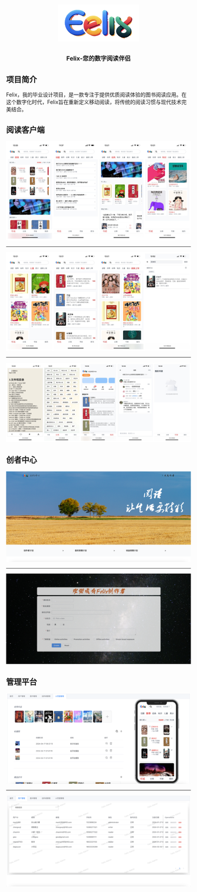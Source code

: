 <p align="center" style="text-align: center">
	<img alt="logo" src="./design/logo2.png" height="100px" width="220px">
</p>
<h3 align="center" style="margin: 30px 0 30px; font-weight: bold;">Felix-您的数字阅读伴侣</h3>

## 项目简介
Felix，我的毕业设计项目，是一款专注于提供优质阅读体验的图书阅读应用。在这个数字化时代，Felix旨在重新定义移动阅读，将传统的阅读习惯与现代技术完美结合。



## 阅读客户端
<img  src="./design/客户端1.jpg">

---
<img  src="./design/客户端2.jpg">

---
<img  src="./design/客户端3.jpg">

## 创者中心
<img  src="./design/创作端1.png">

---
<img  src="./design/创作端2.png">

## 管理平台
<img  src="./design/管理端1.png">

---
<img  src="./design/管理端2.png">